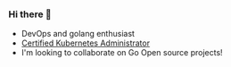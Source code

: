 ### Hi there 👋
- DevOps and golang enthusiast
- [Certified Kubernetes Administrator](https://ti-user-certificates.s3.amazonaws.com/e0df7fbf-a057-42af-8a1f-590912be5460/5b579b16-33fd-46de-8587-7a2bfca0679c-florent-rouxel-d4ae21e2-6d9d-4191-954e-dc69512b22d8-certificate.pdf)
- I'm looking to collaborate on Go Open source projects!
<!--
**Hoega/Hoega** is a ✨ _special_ ✨ repository because its `README.md` (this file) appears on your GitHub profile.

Here are some ideas to get you started:

- 🔭 I’m currently working on ...
 ...
- 👯 I’m looking to collaborate on ...
- 🤔 I’m looking for help with ...
- 💬 Ask me about ...
- 📫 How to reach me: ...
- 😄 Pronouns: ...
- ⚡ Fun fact: ...
-->
